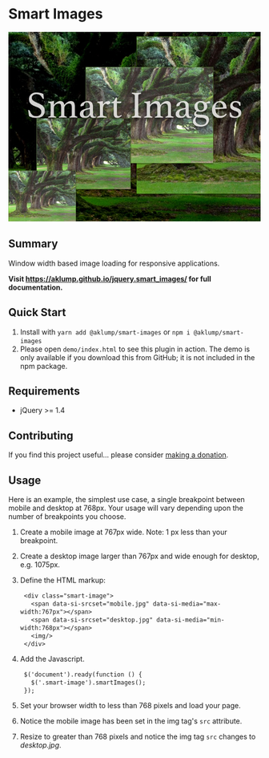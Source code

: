 # Smart Images

![Smart Images](images/smart-images.jpg)

## Summary

Window width based image loading for responsive applications.

**Visit <https://aklump.github.io/jquery.smart_images/> for full documentation.**

## Quick Start

1.  Install with `yarn add @aklump/smart-images` or `npm i @aklump/smart-images`
1.  Please open `demo/index.html` to see this plugin in action. The demo is only available if you download this from GitHub; it is not included in the npm package.

## Requirements

* jQuery >= 1.4

## Contributing

If you find this project useful... please consider [making a donation](https://www.paypal.com/cgi-bin/webscr?cmd=_s-xclick&hosted_button_id=4E5KZHDQCEUV8&item_name=Gratitude%20for%20aklump%2Fsmart_images).

## Usage

Here is an example, the simplest use case, a single breakpoint between mobile and desktop at 768px.  Your usage will vary depending upon the number of breakpoints you choose.

1. Create a mobile image at 767px wide. Note: 1 px less than your breakpoint.
2. Create a desktop image larger than 767px and wide enough for desktop, e.g. 1075px.
3. Define the HTML markup:

        <div class="smart-image">
          <span data-si-srcset="mobile.jpg" data-si-media="max-width:767px"></span>
          <span data-si-srcset="desktop.jpg" data-si-media="min-width:768px"></span>
          <img/>
        </div>

4. Add the Javascript.

        $('document').ready(function () {
          $('.smart-image').smartImages();
        });
        
5. Set your browser width to less than 768 pixels and load your page.
6. Notice the mobile image has been set in the img tag's `src` attribute.
7. Resize to greater than 768 pixels and notice the img tag `src` changes to _desktop.jpg_.


